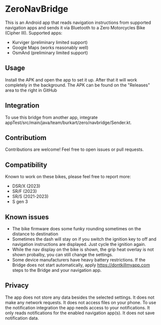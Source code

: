 # ZeroNavBridge
This is an Android app that reads navigation instructions from supported navigation apps and sends it via Bluetooth to a Zero Motorcycles Bike (Cipher III).
Supported apps:
* Kurviger (preliminary limited support)
* Google Maps (works reasonably well)
* OsmAnd (preliminary limited support)

## Usage
Install the APK and open the app to set it up. After that it will work completely in the background.
The APK can be found on the "Releases" area to the right in GitHub

## Integration
To use this bridge from another app, integrate appTest/src/main/java/team/burkart/zero/navbridge/Sender.kt.

## Contributiom
Contributions are welcome! Feel free to open issues or pull requests.

## Compatibility
Known to work on these bikes, please feel free to report more:
* DSR/X (2023)
* SR/F (2023)
* SR/S (2021-2023)
* S gen 3

## Known issues
* The bike firmware does some funky rounding sometimes on the distance to destination
* Sometimes the dash will stay on if you switch the ignition key to off and navigation instructions are displayed. Just cycle the ignition again.
* While the nav display on the bike is shown, the grip heat overlay is not shown probalby, you can still change the settings.
* Some device manufacturers have heavy battery restrictions. If the Bridge does not start automatically, apply https://dontkillmyapp.com steps to the Bridge and your navigation app.

## Privacy
The app does not store any data besides the selected settings. It does not make any network requests. It does not access files on your phone.
To use the notification integration the app needs access to your notifications. It only reads notifications for the enabled navigation app(s). It does not save notification data.